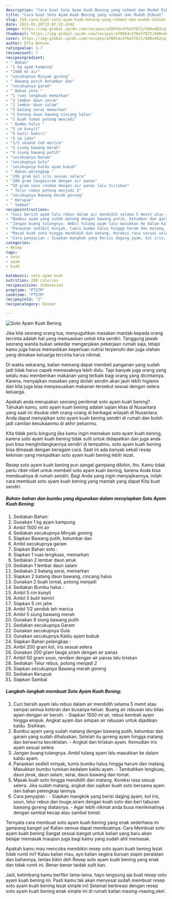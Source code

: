 ```yaml
---
description: "Cara buat Soto Ayam Kuah Bening yang nikmat dan Mudah Dibuat"
title: "Cara buat Soto Ayam Kuah Bening yang nikmat dan Mudah Dibuat"
slug: 159-cara-buat-soto-ayam-kuah-bening-yang-nikmat-dan-mudah-dibuat
date: 2021-01-28T22:07:23.434Z
image: https://img-global.cpcdn.com/recipes/af8954c476e57872/680x482cq70/soto-ayam-kuah-bening-foto-resep-utama.jpg
thumbnail: https://img-global.cpcdn.com/recipes/af8954c476e57872/680x482cq70/soto-ayam-kuah-bening-foto-resep-utama.jpg
cover: https://img-global.cpcdn.com/recipes/af8954c476e57872/680x482cq70/soto-ayam-kuah-bening-foto-resep-utama.jpg
author: Etta Benson
ratingvalue: 3.7
reviewcount: 7
recipeingredient:
- " Bahan"
- "1 kg ayam kampung"
- "1500 ml air"
- "secukupnya Minyak goreng"
- " Bawang putih ketumbar dan"
- "secukupnya garam"
- " Bahan soto "
- "1 ruas lengkuas memarkan"
- "2 lembar daun jeruk"
- "1 lembar daun salam"
- "2 batang serai memarkan"
- "2 batang daun bawang cincang halus"
- "2 buah tomat potong menjadi"
- " Bumbu halus "
- "5 cm kunyit"
- "5 butir kemiri"
- "5 cm jahe"
- "1/2 sendok teh merica"
- "5 siung bawang merah"
- "9 siung bawang putih"
- "secukupnya Garam"
- "secukupnya Gula"
- "secukupnya Kaldu ayam bubuk"
- " Bahan pelengkap "
- "200 gram kol iris sesuai selera"
- "200 gram taugesiram dengan air panas"
- "50 gram soun rendam dengan air panas lalu tiriskan"
- " Telur rebus potong menjadi 2"
- "secukupnya Bawang merah goreng"
- " Kerupuk"
- " Sambal"
recipeinstructions:
- "Cuci bersih ayam lalu rebus dalam air mendidih selama 5 menit atau sampai semua kotoran dan busanya keluar. Buang air rebusan lalu bilas ayam dengan air bersih. Siapkan 1500 ml air, rebus kembali ayam hingga empuk. Angkat ayam dan simpan air rebusan untuk dijadikan kaldu. Sisihkan."
- "Bumbui ayam yang sudah matang dengan bawang putih, ketumbar dan garam yang sudah dihaluskan. Setelah itu goreng ayam hingga matang dan berwarna kecoklatan. Angkat dan tiriskan ayam. Kemudian iris ayam sesuai selera"
- "Jangan buang tulangnya. Ambil tulang ayam lalu masukkan ke dalam kaldu ayam."
- "Panaskan sedikit minyak, tumis bumbu halus hingga harum dan matang. Masukkan bumbu tumisan kedalam kaldu ayam. Tambahkan lengkuas, daun jeruk, daun salam, serai, daun bawang dan tomat."
- "Masak kuah soto hingga mendidih dan matang. Koreksi rasa sesuai selera. Jika sudah matang, angkat dan sajikan kuah soto bersama ayam dan bahan pelengkap lainnya."
- "Cara penyajian : Siapkan mangkok yang berisi daging ayam, kol iris, soun, telur rebus dan touge.siram dengan kuah soto dan beri taburan bawang goreng diatasnya. Agar lebih nikmat anda busa menikmatinya dengan sambal kecap atau sambal tomat."
categories:
- Resep
tags:
- soto
- ayam
- kuah

katakunci: soto ayam kuah 
nutrition: 288 calories
recipecuisine: Indonesian
preptime: "PT27M"
cooktime: "PT57M"
recipeyield: "2"
recipecategory: Dinner

---
```



![Soto Ayam Kuah Bening](https://img-global.cpcdn.com/recipes/af8954c476e57872/680x482cq70/soto-ayam-kuah-bening-foto-resep-utama.jpg)

Jika kita seorang orang tua, menyuguhkan masakan mantab kepada orang tercinta adalah hal yang memuaskan untuk kita sendiri. Tanggung jawab seorang  wanita bukan sekedar mengerjakan pekerjaan rumah saja, tetapi kamu juga harus memastikan keperluan nutrisi terpenuhi dan juga olahan yang dimakan keluarga tercinta harus nikmat.

Di waktu  sekarang, kalian memang dapat membeli panganan yang sudah jadi tidak harus capek memasaknya lebih dulu. Tapi banyak juga orang yang selalu mau memberikan makanan yang terbaik bagi orang yang dicintainya. Karena, menyajikan masakan yang diolah sendiri akan jauh lebih higienis dan kita juga bisa menyesuaikan makanan tersebut sesuai dengan selera keluarga. 



Apakah anda merupakan seorang penikmat soto ayam kuah bening?. Tahukah kamu, soto ayam kuah bening adalah sajian khas di Nusantara yang saat ini disukai oleh orang-orang di berbagai wilayah di Nusantara. Anda dapat menyajikan soto ayam kuah bening sendiri di rumah dan boleh jadi camilan kesukaanmu di akhir pekanmu.

Kita tidak perlu bingung jika kamu ingin memakan soto ayam kuah bening, karena soto ayam kuah bening tidak sulit untuk didapatkan dan juga anda pun bisa menghidangkannya sendiri di tempatmu. soto ayam kuah bening bisa dimasak dengan beragam cara. Saat ini ada banyak sekali resep kekinian yang menjadikan soto ayam kuah bening lebih lezat.

Resep soto ayam kuah bening pun sangat gampang dibikin, lho. Kamu tidak perlu ribet-ribet untuk membeli soto ayam kuah bening, karena Anda bisa membuatnya di rumah sendiri. Bagi Anda yang ingin menyajikannya, inilah cara membuat soto ayam kuah bening yang mantab yang dapat Kita buat sendiri.

<!--inarticleads1-->

##### Bahan-bahan dan bumbu yang digunakan dalam menyiapkan Soto Ayam Kuah Bening:

1. Sediakan  Bahan:
1. Gunakan 1 kg ayam kampung
1. Ambil 1500 ml air
1. Sediakan secukupnya Minyak goreng
1. Siapkan  Bawang putih, ketumbar dan
1. Ambil secukupnya garam
1. Siapkan  Bahan soto :
1. Siapkan 1 ruas lengkuas, memarkan
1. Sediakan 2 lembar daun jeruk
1. Sediakan 1 lembar daun salam
1. Sediakan 2 batang serai, memarkan
1. Siapkan 2 batang daun bawang, cincang halus
1. Gunakan 2 buah tomat, potong menjadi
1. Sediakan  Bumbu halus :
1. Ambil 5 cm kunyit
1. Ambil 5 butir kemiri
1. Siapkan 5 cm jahe
1. Ambil 1/2 sendok teh merica
1. Ambil 5 siung bawang merah
1. Gunakan 9 siung bawang putih
1. Sediakan secukupnya Garam
1. Gunakan secukupnya Gula
1. Gunakan secukupnya Kaldu ayam bubuk
1. Siapkan  Bahan pelengkap :
1. Ambil 200 gram kol, iris sesuai selera
1. Gunakan 200 gram tauge,siram dengan air panas
1. Ambil 50 gram soun, rendam dengan air panas lalu tiriskan
1. Sediakan  Telur rebus, potong menjadi 2
1. Siapkan secukupnya Bawang merah goreng
1. Sediakan  Kerupuk
1. Siapkan  Sambal




<!--inarticleads2-->

##### Langkah-langkah membuat Soto Ayam Kuah Bening:

1. Cuci bersih ayam lalu rebus dalam air mendidih selama 5 menit atau sampai semua kotoran dan busanya keluar. Buang air rebusan lalu bilas ayam dengan air bersih. - Siapkan 1500 ml air, rebus kembali ayam hingga empuk. Angkat ayam dan simpan air rebusan untuk dijadikan kaldu. Sisihkan.
1. Bumbui ayam yang sudah matang dengan bawang putih, ketumbar dan garam yang sudah dihaluskan. Setelah itu goreng ayam hingga matang dan berwarna kecoklatan. - Angkat dan tiriskan ayam. Kemudian iris ayam sesuai selera
1. Jangan buang tulangnya. Ambil tulang ayam lalu masukkan ke dalam kaldu ayam.
1. Panaskan sedikit minyak, tumis bumbu halus hingga harum dan matang. Masukkan bumbu tumisan kedalam kaldu ayam. - Tambahkan lengkuas, daun jeruk, daun salam, serai, daun bawang dan tomat.
1. Masak kuah soto hingga mendidih dan matang. Koreksi rasa sesuai selera. Jika sudah matang, angkat dan sajikan kuah soto bersama ayam dan bahan pelengkap lainnya.
1. Cara penyajian : - Siapkan mangkok yang berisi daging ayam, kol iris, soun, telur rebus dan touge.siram dengan kuah soto dan beri taburan bawang goreng diatasnya. - Agar lebih nikmat anda busa menikmatinya dengan sambal kecap atau sambal tomat.




Ternyata cara membuat soto ayam kuah bening yang enak sederhana ini gampang banget ya! Kalian semua dapat membuatnya. Cara Membuat soto ayam kuah bening Sangat sesuai banget untuk kalian yang baru akan belajar memasak maupun juga bagi kamu yang sudah ahli memasak.

Apakah kamu mau mencoba membikin resep soto ayam kuah bening lezat tidak rumit ini? Kalau kalian mau, ayo kalian segera buruan siapin peralatan dan bahannya, lantas bikin deh Resep soto ayam kuah bening yang enak dan tidak rumit ini. Benar-benar taidak sulit kan. 

Jadi, ketimbang kamu berfikir lama-lama, hayo langsung aja buat resep soto ayam kuah bening ini. Pasti kamu tak akan menyesal sudah membuat resep soto ayam kuah bening lezat simple ini! Selamat berkreasi dengan resep soto ayam kuah bening enak simple ini di rumah kalian masing-masing,oke!.

